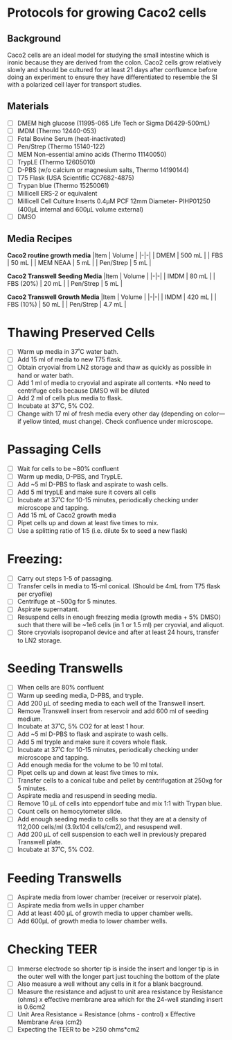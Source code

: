 # Protocols for growing Caco2 cells

## Background

Caco2 cells are an ideal model for studying the small intestine which is ironic because they are derived from the colon. Caco2 cells grow relatively slowly and should be cultured for at least 21 days after confluence before doing an experiment to ensure they have differentiated to resemble the SI with a polarized cell layer for transport studies.

## Materials

- [ ] DMEM high glucose (11995-065 Life Tech or Sigma D6429-500mL)
- [ ] IMDM (Thermo 12440-053)
- [ ] Fetal Bovine Serum (heat-inactivated)
- [ ] Pen/Strep (Thermo 15140-122)
- [ ] MEM Non-essential amino acids (Thermo 11140050)
- [ ] TrypLE (Thermo 12605010)
- [ ] D-PBS (w/o calcium or magnesium salts, Thermo 14190144)
- [ ] T75 Flask (USA Scientific CC7682-4875) 
- [ ] Trypan blue (Thermo 15250061)
- [ ] Millicell ERS-2 or equivalent
- [ ] Millicell Cell Culture Inserts 0.4µM PCF 12mm Diameter- PIHP01250 (400µL internal and 600µL volume external)
- [ ] DMSO

## Media Recipes

**Caco2 routine growth media**
|Item | Volume |
|-|-|
| DMEM | 500 mL |
| FBS | 50 mL |
| MEM NEAA | 5 mL |
| Pen/Strep | 5 mL |

**Caco2 Transwell Seeding Media**
|Item | Volume |
|-|-|
| IMDM | 80 mL |
| FBS (20%) | 20 mL |
| Pen/Strep | 5 mL |

**Caco2 Transwell Growth Media**
|Item | Volume |
|-|-|
| IMDM | 420 mL |
| FBS (10%) | 50 mL |
| Pen/Strep | 4.7 mL |

# Thawing Preserved Cells
- [ ] Warm up media in 37˚C water bath. 
- [ ] Add 15 ml of media to new T75 flask. 
- [ ] Obtain cryovial from LN2 storage and thaw as quickly as possible in hand or water bath. 
- [ ] Add 1 ml of media to cryovial and aspirate all contents. *No need to centrifuge cells because DMSO will be diluted
- [ ] Add 2 ml of cells plus media to flask. 
- [ ] Incubate at 37˚C, 5% CO2.
- [ ] Change with 17 ml of fresh media every other day (depending on color—if yellow tinted, must change). Check confluence under microscope. 

# Passaging Cells
- [ ] Wait for cells to be ~80% confluent
- [ ] Warm up media, D-PBS, and TrypLE.
- [ ] Add ~5 ml D-PBS to flask and aspirate to wash cells. 
- [ ] Add 5 ml trypLE and make sure it covers all cells
- [ ] Incubate at 37˚C for 10-15 minutes, periodically checking under microscope and tapping.
- [ ] Add 15 mL of Caco2 growth media
- [ ] Pipet cells up and down at least five times to mix.
- [ ] Use a splitting ratio of 1:5 (i.e. dilute 5x to seed a new flask)

# Freezing:
- [ ] Carry out steps 1-5 of passaging.
- [ ] Transfer cells in media to 15-ml conical. (Should be 4mL from T75 flask per cryofile)
- [ ] Centrifuge at ~500g for 5 minutes. 
- [ ] Aspirate supernatant.
- [ ] Resuspend cells in enough freezing media (growth media + 5% DMSO) such that there will be ~1e6 cells (in 1 or 1.5 ml) per cryovial, and aliquot.
- [ ] Store cryovials isopropanol device and after at least 24 hours, transfer to LN2 storage.

# Seeding Transwells
- [ ] When cells are 80% confluent
- [ ] Warm up seeding media, D-PBS, and tryple.
- [ ] Add 200 µL of seeding media to each well of the Transwell insert.
- [ ] Remove Transwell insert from reservoir and add 600 ml of seeding medium.
- [ ] Incubate at 37˚C, 5% CO2 for at least 1 hour.
- [ ] Add ~5 ml D-PBS to flask and aspirate to wash cells. 
- [ ] Add 5 ml tryple and make sure it covers whole flask.
- [ ] Incubate at 37˚C for 10-15 minutes, periodically checking under microscope and tapping.
- [ ] Add enough media for the volume to be 10 ml total. 
- [ ] Pipet cells up and down at least five times to mix. 
- [ ] Transfer cells to a conical tube and pellet by centrifugation at 250xg for 5 minutes.
- [ ] Aspirate media and resuspend in seeding media. 
- [ ] Remove 10 µL of cells into eppendorf tube and mix 1:1 with Trypan blue. 
- [ ] Count cells on hemocytometer slide.
- [ ] Add enough seeding media to cells so that they are at a density of 112,000 cells/ml (3.9x104 cells/cm2), and resuspend well.
- [ ] Add 200 µL of cell suspension to each well in previously prepared Transwell plate.
- [ ] Incubate at 37˚C, 5% CO2.

# Feeding Transwells
- [ ] Aspirate media from lower chamber (receiver or reservoir plate).
- [ ] Aspirate media from wells in upper chamber
- [ ] Add at least 400 µL of growth media to upper chamber wells.
- [ ] Add 600µL of growth media to lower chamber wells.

# Checking TEER
- [ ] Immerse electrode so shorter tip is inside the insert and longer tip is in the outer well with the longer part just touching the bottom of the plate
- [ ] Also measure a well without any cells in it for a blank bacground.
- [ ] Measure the resistance and adjust to unit area resistance by Resistance (ohms) x effective membrane area which for the 24-well standing insert is 0.6cm2
- [ ] Unit Area Resistance = Resistance (ohms - control) x Effective Membrane Area (cm2)
- [ ] Expecting the TEER to be >250 ohms*cm2
